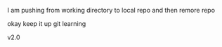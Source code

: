 I am pushing from working directory to local repo and then remore repo


okay keep it up git learning

v2.0
